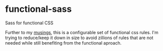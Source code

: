 # functional-sass

Sass for functional CSS

Further to my [musings](https://artfulrobot.uk/blog/functional-css), this is a configurable
set of functional css rules. I'm trying to reduce/keep it down in size to avoid zillions of
rules that are not needed while still benefiting from the functional aproach.
